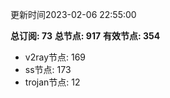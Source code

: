 更新时间2023-02-06 22:55:00

**总订阅: 73**
**总节点: 917**
**有效节点: 354**
- v2ray节点: 169
- ss节点: 173
- trojan节点: 12
